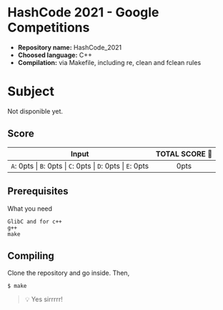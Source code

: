 # HashCode 2021 - Google Competitions

- **Repository name:** HashCode_2021
- **Choosed language:** C++
- **Compilation:** via Makefile, including re, clean and fclean rules

# Subject

Not disponible yet.

## Score

| Input      | TOTAL SCORE :robot: |
| ------------- |:-------------:|
| `A`: 0pts \| `B`: 0pts \| `C`: 0pts \| `D`: 0pts \| `E`: 0pts | 0pts |

## Prerequisites

What you need

```
GlibC and for c++
g++
make
```

## Compiling

Clone the repository and go inside. Then,

```
$ make
```

> :bulb: Yes sirrrrr!
